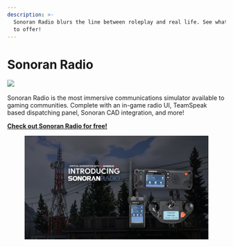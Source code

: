 ```yaml
---
description: >-
  Sonoran Radio blurs the line between roleplay and real life. See what we have
  to offer!
---
```


# Sonoran Radio

![](<../.gitbook/assets/SonoranRadio Logo\_Full (1).png>)

Sonoran Radio is the most immersive communications simulator available to gaming communities. Complete with an in-game radio UI, TeamSpeak based dispatching panel, Sonoran CAD integration, and more!

[**Check out Sonoran Radio for free!**](https://info.sonoranradio.com/en/why-choose-sonoran-radio)

<figure><img src="../.gitbook/assets/image (1) (1) (2).png" alt=""><figcaption></figcaption></figure>

